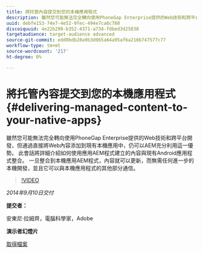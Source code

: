 ```yaml
---
title: 將托管內容提交到您的本機應用程式
description: 雖然您可能無法完全轉向使用PhoneGap Enterprise提供的Web技術和跨平台開發，但通過直接將Web內容添加到現有本機應用中，仍可以AEM充分利用這一優勢。 此會話將詳細介紹如何使用應用AEM程式建立的內容與現有Android應用程式整合。 一旦整合到本機應用AEM程式，內容就可以更新，而無需任何進一步的本機開發，並且它可以與本機應用程式的其他部分通信。
uuid: debfe153-74e7-4e52-9fec-494e7ca6c780
discoiquuid: 4e22b290-b352-4371-a734-fdbed3d25838
targetaudience: target-audience advanced
source-git-commit: edd0bdb28a9b3d065a64a95af6a216b747577c77
workflow-type: tm+mt
source-wordcount: '217'
ht-degree: 0%

---
```


# 將托管內容提交到您的本機應用程式{#delivering-managed-content-to-your-native-apps}

雖然您可能無法完全轉向使用PhoneGap Enterprise提供的Web技術和跨平台開發，但通過直接將Web內容添加到現有本機應用中，仍可以AEM充分利用這一優勢。 此會話將詳細介紹如何使用應用AEM程式建立的內容與現有Android應用程式整合。 一旦整合到本機應用AEM程式，內容就可以更新，而無需任何進一步的本機開發，並且它可以與本機應用程式的其他部分通信。

>[!VIDEO](https://video.tv.adobe.com/v/19467/?quality=9)

*2014年9月10日交付*

**提交者：**

安東尼·拉姆齊，電腦科學家，Adobe

**演示者幻燈片**

[取得檔案](assets/9-10-2014-delivering-managed-content-to-your-native-apps.pdf)
<!--
[Get back to the Overview](https://helpx.adobe.com/experience-manager/kt/eseminars/gems/aem-index.html)
-->
